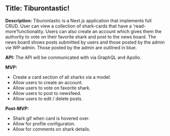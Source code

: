 ## Title: Tiburontastic!

**Description:** Tiburontastic is a Next.js application that implements full CRUD. User can view a collection of shark-cards that have a 'read-more'functionality. Users can also create an account which gives them the authority to vote on their favorite shark and post to the news board. The news board shows posts submitted by users and those posted by the admin vie WP-admin. Those posted by the admin are outlined in blue.

**API:** The API will be communicated with via GraphQL and Apollo.

**MVP:**
* Create a card section of all sharks via a model.
* Allow users to create an account.
* Allow users to vote on favorite shark.
* Allow users to post to newsfeed.
* Allow users to edit / delete posts.

**Post-MVP:**
* Shark gif when card is hovered over.
* Allow for profile configuraton.
* Allow for comments on shark details.